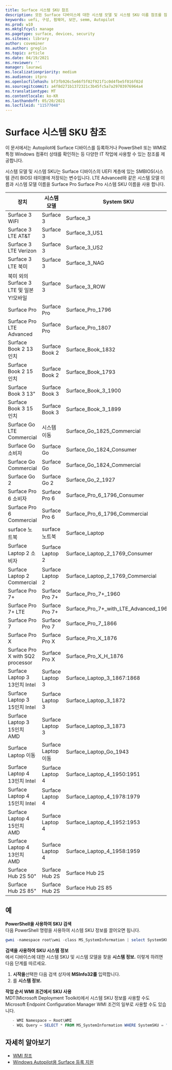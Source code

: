 ```yaml
---
title: Surface 시스템 SKU 참조
description: 모든 Surface 디바이스에 대한 시스템 모델 및 시스템 SKU 이름 참조를 참조합니다.
keywords: uefi, 구성, 펌웨어, 보안, semm, Autopilot
ms.prod: w10
ms.mktglfcycl: manage
ms.pagetype: surface, devices, security
ms.sitesec: library
author: coveminer
ms.author: greglin
ms.topic: article
ms.date: 04/19/2021
ms.reviewer: ''
manager: laurawi
ms.localizationpriority: medium
ms.audience: itpro
ms.openlocfilehash: bf3fb926c5e66f5f02f921f1c0d4fbe5f016f02d
ms.sourcegitcommit: a4f8d271b1372321c3b45fc5a7a29703976964a4
ms.translationtype: MT
ms.contentlocale: ko-KR
ms.lasthandoff: 05/20/2021
ms.locfileid: "11577048"
---
```

# <a name="surface-system-sku-reference"></a>Surface 시스템 SKU 참조

이 문서에서는 Autopilot에 Surface 디바이스를 등록하거나 PowerShell 또는 WMI로 특정 Windows 컴퓨터 상태를 확인하는 등 다양한 IT 작업에 사용할 수 있는 참조를 제공합니다.

시스템 모델 및 시스템 SKU는 Surface 디바이스의 UEFI 계층에 있는 SMBIOS(시스템 관리 BIOS) 테이블에 저장되는 변수입니다. LTE Advanced와 같은 시스템 모델 이름과 시스템 모델 이름을 Surface Pro Surface Pro 시스템 SKU 이름을 사용 합니다.

| 장치   | 시스템 모델 | System SKU       |
| ---------- | ----------- | -------------- |
| Surface 3 WiFI                                               | Surface 3        | Surface_3                        |
| Surface 3 LTE AT&T                                           | Surface 3        | Surface_3_US1                    |
| Surface 3 LTE Verizon                                        | Surface 3        | Surface_3_US2                    |
| Surface 3 LTE 북미                                  | Surface 3        | Surface_3_NAG                    |
| 북미 외의 Surface 3 LTE 및 일본 Y!모바일 | Surface 3        | Surface_3_ROW                    |
| Surface Pro                                                  | Surface Pro      | Surface_Pro_1796                 |
| Surface Pro LTE Advanced                                | Surface Pro      | Surface_Pro_1807                 |
| Surface Book 2 13인치                                        | Surface Book 2   | Surface_Book_1832                |
| Surface Book 2 15인치                                        | Surface Book 2   | Surface_Book_1793                |
| Surface Book 3 13"                                        | Surface Book 3   | Surface_Book_3_1900                |
| Surface Book 3 15인치                                        | Surface Book 3   | Surface_Book_3_1899
| Surface Go LTE Commercial | 시스템 이동 | Surface_Go_1825_Commercial |
| Surface Go 소비자                                          | Surface Go       | Surface_Go_1824_Consumer         |
| Surface Go Commercial                                        | Surface Go       | Surface_Go_1824_Commercial       |
| Surface Go 2                                                 | Surface Go 2     | Surface_Go_2_1927                |
| Surface Pro 6 소비자                                       | Surface Pro 6    | Surface_Pro_6_1796_Consumer      |
| Surface Pro 6 Commercial                                     | Surface Pro 6    | Surface_Pro_6_1796_Commercial    |
| surface 노트북                                               | surface 노트북   | Surface_Laptop                   |
| Surface Laptop 2 소비자                                    | Surface Laptop 2 | Surface_Laptop_2_1769_Consumer   |
| Surface Laptop 2 Commercial                                  | Surface Laptop 2 | Surface_Laptop_2_1769_Commercial |
| Surface Pro 7+                                               | Surface Pro 7+ | Surface_Pro_7+_1960|
| Surface Pro 7+ LTE                                           | Surface Pro 7+ | Surface_Pro_7+_with_LTE_Advanced_1961|
| Surface Pro 7                 | Surface Pro 7    | Surface_Pro_7_1866         |
| Surface Pro X                 | Surface Pro X    | Surface_Pro_X_1876         |
| Surface Pro X with SQ2 processor                | Surface Pro X    | Surface_Pro_X_H_1876        |
| Surface Laptop 3 13인치 Intel | Surface Laptop 3 | Surface_Laptop_3_1867:1868 |
| Surface Laptop 3 15인치 Intel | Surface Laptop 3 | Surface_Laptop_3_1872      |
| Surface Laptop 3 15인치 AMD   | Surface Laptop 3 | Surface_Laptop_3_1873      | 
| Surface Laptop 이동  | Surface Laptop 이동 | Surface_Laptop_Go_1943      | 
| Surface Laptop 4 13인치 Intel | Surface Laptop 4 | Surface_Laptop_4_1950:1951 |
| Surface Laptop 4 15인치 Intel | Surface Laptop 4 | Surface_Laptop_4_1978:1979     |
| Surface Laptop 4 15인치 AMD   | Surface Laptop 4 | Surface_Laptop_4_1952:1953     | 
| Surface Laptop 4 13인치 AMD   | Surface Laptop 4 | Surface_Laptop_4_1958:1959    | 
| Surface Hub 2S 50"  | Surface Hub 2S | Surface Hub 2S   | 
| Surface Hub 2S 85"  | Surface Hub 2S | Surface Hub 2S 85   | 

## <a name="examples"></a>예 

**PowerShell을 사용하여 SKU 검색**  
다음 PowerShell 명령을 사용하여 시스템 SKU 정보를 끌어오면 됩니다.

 ``` powershell  
gwmi -namespace root\wmi -class MS_SystemInformation | select SystemSKU 
```

**검색을 사용하여 SKU 시스템 정보**  
에서 디바이스에 대한 시스템 SKU 및 시스템 모델을 찾을 **시스템 정보.** 이렇게 하려면 다음 단계를 따르세요.

1. **시작을**선택한 다음 검색 상자에 **MSInfo32를** 입력합니다.  
1. 를 **시스템 정보.**

**작업 순서 WMI 조건에서 SKU 사용**  
MDT(Microsoft Deployment Toolkit)에서 시스템 SKU 정보를 사용할 수도 Microsoft Endpoint Configuration Manager WMI 조건의 일부로 사용할 수도 있습니다.

 ``` powershell  
    - WMI Namespace – Root\WMI
    - WQL Query – SELECT * FROM MS_SystemInformation WHERE SystemSKU = "Surface_Pro_1796"
 ``` 

## <a name="learn-more"></a>자세히 알아보기

- [WMI 참조](https://docs.microsoft.com/windows/win32/wmisdk/wmi-reference)
- [Windows Autopilot용 Surface 등록 지원](surface-autopilot-registration-support.md)
